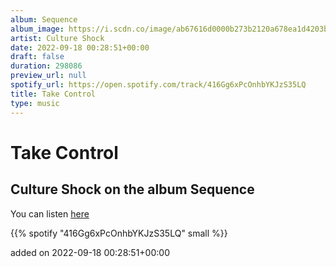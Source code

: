 ```yaml
---
album: Sequence
album_image: https://i.scdn.co/image/ab67616d0000b273b2120a678ea1d4203b215571
artist: Culture Shock
date: 2022-09-18 00:28:51+00:00
draft: false
duration: 298086
preview_url: null
spotify_url: https://open.spotify.com/track/416Gg6xPcOnhbYKJzS35LQ
title: Take Control
type: music
---
```



# Take Control

## Culture Shock on the album Sequence

You can listen [here](https://open.spotify.com/track/416Gg6xPcOnhbYKJzS35LQ)

{{% spotify "416Gg6xPcOnhbYKJzS35LQ" small %}}

added on 2022-09-18 00:28:51+00:00